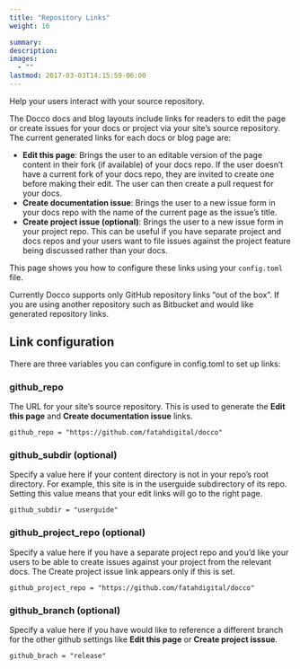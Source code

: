 ```yaml
---
title: "Repository Links"
weight: 16

summary:
description: 
images: 
  - ""
lastmod: 2017-03-03T14:15:59-06:00
---
```


Help your users interact with your source repository.

The Docco docs and blog layouts include links for readers to edit the page or create issues for your docs or project via your site’s source repository. The current generated links for each docs or blog page are:

+ **Edit this page**: Brings the user to an editable version of the page content in their fork (if available) of your docs repo. If the user doesn’t have a current fork of your docs repo, they are invited to create one before making their edit. The user can then create a pull request for your docs.
+ **Create documentation issue**: Brings the user to a new issue form in your docs repo with the name of the current page as the issue’s title.
+ **Create project issue (optional)**: Brings the user to a new issue form in your project repo. This can be useful if you have separate project and docs repos and your users want to file issues against the project feature being discussed rather than your docs.

This page shows you how to configure these links using your `config.toml` file.

Currently Docco supports only GitHub repository links “out of the box”. If you are using another repository such as Bitbucket and would like generated repository links.

## Link configuration 

There are three variables you can configure in config.toml to set up links:

### github_repo 
The URL for your site’s source repository. This is used to generate the **Edit this page** and **Create documentation issue** links.

```
github_repo = "https://github.com/fatahdigital/docco"
```

### github_subdir (optional)

Specify a value here if your content directory is not in your repo’s root directory. For example, this site is in the userguide subdirectory of its repo. Setting this value means that your edit links will go to the right page.

```
github_subdir = "userguide"
```
### github_project_repo (optional)

Specify a value here if you have a separate project repo and you’d like your users to be able to create issues against your project from the relevant docs. The Create project issue link appears only if this is set.

```
github_project_repo = "https://github.com/fatahdigital/docco"
```

### github_branch (optional) 

Specify a value here if you have would like to reference a different branch for the other github settings like **Edit this page** or **Create project isssue**.

```
github_brach = "release"
```

